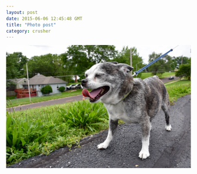 ```yaml
---
layout: post
date: 2015-06-06 12:45:48 GMT
title: "Photo post"
category: crusher
---
```

![travisj](/images/00ee68ee6802788d99bef3fb8d753e69d168f557883a56745cc8f9c41dd9a1a4.jpg)

